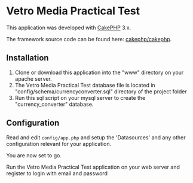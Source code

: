 # Vetro Media Practical Test

This application was developed with [CakePHP](http://cakephp.org) 3.x.

The framework source code can be found here: [cakephp/cakephp](https://github.com/cakephp/cakephp).

## Installation

1. Clone or download this application into the "www" directory on your apache server.
2. The Vetro Media Practical Test database file is located in "config/schema/currencyconverter.sql" directory of the project folder 
3. Run this sql script on your mysql server to create the "currency_converter" database.

## Configuration

Read and edit `config/app.php` and setup the 'Datasources' and any other
configuration relevant for your application.

You are now set to go.

Run the Vetro Media Practical Test application on your web server and register to login with email and password




